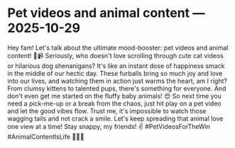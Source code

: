 # Pet videos and animal content — 2025-10-29

Hey fam! Let's talk about the ultimate mood-booster: pet videos and animal content! 🐾📹 Seriously, who doesn't love scrolling through cute cat videos or hilarious dog shenanigans? It's like an instant dose of happiness smack in the middle of our hectic day. These furballs bring so much joy and love into our lives, and watching them in action just warms the heart, am I right? From clumsy kittens to talented pups, there's something for everyone. And don't even get me started on the fluffy baby animals! 😍 So next time you need a pick-me-up or a break from the chaos, just hit play on a pet video and let the good vibes flow. Trust me, it's impossible to watch those wagging tails and not crack a smile. Let's keep spreading that animal love one view at a time! Stay snappy, my friends! ✌️ #PetVideosForTheWin #AnimalContentIsLife 🐶🐱🐰